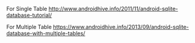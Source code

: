 For Single Table
http://www.androidhive.info/2011/11/android-sqlite-database-tutorial/ 

For Multiple Table 
https://www.androidhive.info/2013/09/android-sqlite-database-with-multiple-tables/
